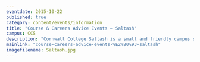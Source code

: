 ```yaml
---
eventdate: 2015-10-22
published: true
category: content/events/information
title: "Course & Careers Advice Events – Saltash"
campus: CCS
description: "Cornwall College Saltash is a small and friendly campus sat in a suburban location, perfect if..."
mainlink: "course-careers-advice-events-%E2%80%93-saltash"
imagefilename: Saltash.jpg
---
```

